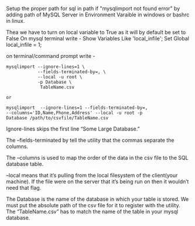 Setup the proper path for sql in path if "mysqlimport not found error" by adding path of MySQL Server in Environment Varaible in windows or bashrc in linux.

Thea we have to turn on local variable to True as it will by default be set to False
On mysql terminal write - 
Show Variables Like 'local_infile';
Set Global local_infile = 1;

on terminal/command prompt write -
```
mysqlimport --ignore-lines=1 \
            --fields-terminated-by=, \
            --local -u root \
            -p Database \
             TableName.csv
```
`or`

```
mysqlimport  --ignore-lines=1 --fields-terminated-by=,
--columns='ID,Name,Phone,Address' --local -u root -p
Database /path/to/csvfile/TableName.csv 
```

Ignore-lines skips the first line “Some Large Database.” 

The –fields-terminated by tell the utility that the commas separate the columns. 

The –columns is used to map the order of the data in the csv file to the SQL database table. 

–local means that it’s pulling from the local filesystem of the client(your machine). If the file were on the server that it’s being run on then it wouldn’t need that flag. 

The Database is the name of the database in which your table is stored. 
We must put the absolute path of the csv file for it to register with the utility. 
The “TableName.csv” has to match the name of the table in your mysql database.
